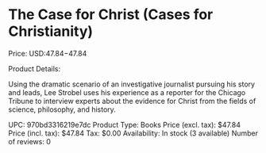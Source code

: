 # The Case for Christ (Cases for Christianity)

Price: USD:$47.84-$47.84

Product Details:

Using the dramatic scenario of an investigative journalist pursuing his story and leads, Lee Strobel uses his experience as a reporter for the Chicago Tribune to interview experts about the evidence for Christ from the fields of science, philosophy, and history.

UPC: 970bd3316219e7dc
Product Type: Books
Price (excl. tax): $47.84
Price (incl. tax): $47.84
Tax: $0.00
Availability: In stock (3 available)
Number of reviews: 0